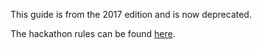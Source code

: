 This guide is from the 2017 edition and is now deprecated.

The hackathon rules can be found [here][1].

[1]: https://github.com/PixelsCamp/docs/blob/master/HACKATHON.md
